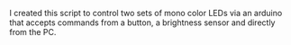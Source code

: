 I created this script to control two sets of mono color LEDs via an arduino that accepts commands from a button, a brightness sensor and directly from the PC.